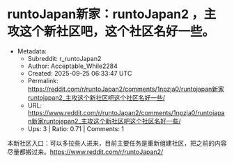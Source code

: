 # runtoJapan新家：runtoJapan2 ，主攻这个新社区吧，这个社区名好一些。

- Metadata:
  - Subreddit: r_runtoJapan2
  - Author: Acceptable_While2284
  - Created: 2025-09-25 06:33:47 UTC
  - Permalink: https://reddit.com/r/runtoJapan2/comments/1npzja0/runtojapan新家runtojapan2_主攻这个新社区吧这个社区名好一些/
  - URL: https://www.reddit.com/r/runtoJapan2/comments/1npzja0/runtojapan新家runtojapan2_主攻这个新社区吧这个社区名好一些/
  - Ups: 3 | Ratio: 0.71 | Comments: 1


本新社区入口：可以多拉些人进来，目前主要任务是重新组建社区，把之前的内容尽量都搬过来。<https://www.reddit.com/r/runtoJapan2/>

